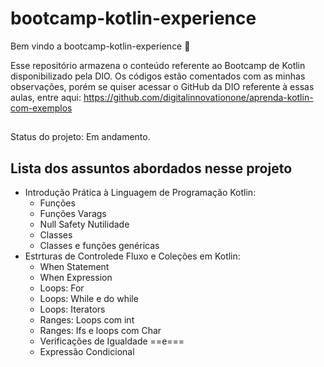 # bootcamp-kotlin-experience

Bem vindo a bootcamp-kotlin-experience :tada:

Esse repositório armazena o conteúdo referente ao Bootcamp de Kotlin disponibilizado pela DIO.
Os códigos estão comentados com as minhas observações, porém se quiser acessar o GitHub da DIO referente à essas aulas, entre aqui:
https://github.com/digitalinnovationone/aprenda-kotlin-com-exemplos



##
Status do projeto: Em andamento.
##

## Lista dos assuntos abordados nesse projeto

- Introdução Prática à Linguagem de Programação Kotlin:
  - Funções
  - Funções Varags
  - Null Safety Nutilidade
  - Classes
  - Classes e funções genéricas
- Estrturas de Controlede Fluxo e Coleções em Kotlin:
  - When Statement
  - When Expression
  - Loops: For
  - Loops: While e do while
  - Loops: Iterators
  - Ranges: Loops com int
  - Ranges: Ifs e loops com Char
  - Verificações de Igualdade ==e===
  - Expressão Condicional

